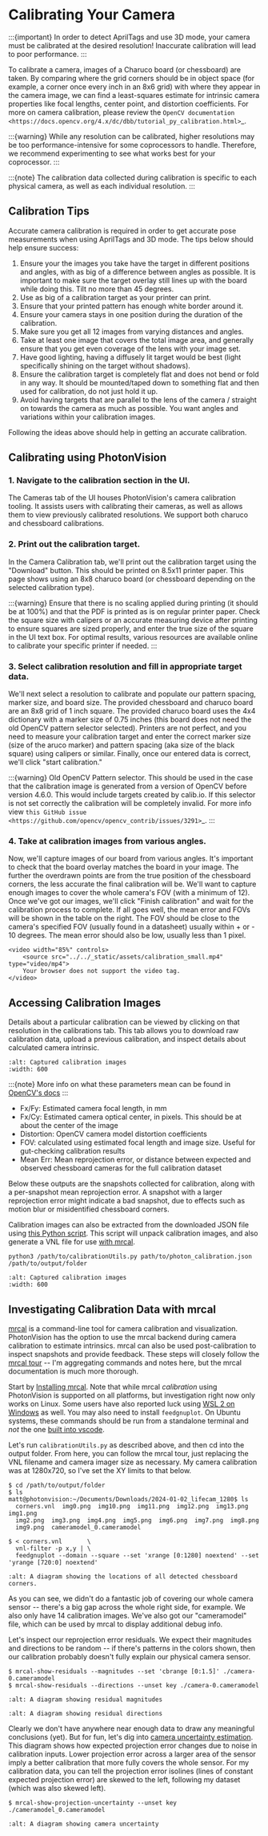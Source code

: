 # Calibrating Your Camera

:::{important}
In order to detect AprilTags and use 3D mode, your camera must be calibrated at the desired resolution! Inaccurate calibration will lead to poor performance.
:::

To calibrate a camera, images of a Charuco board (or chessboard) are taken. By comparing where the grid corners should be in object space (for example, a corner once every inch in an 8x6 grid) with where they appear in the camera image, we can find a least-squares estimate for intrinsic camera properties like focal lengths, center point, and distortion coefficients. For more on camera calibration, please review the `OpenCV documentation <https://docs.opencv.org/4.x/dc/dbb/tutorial_py_calibration.html>`_.

:::{warning}
While any resolution can be calibrated, higher resolutions may be too performance-intensive for some coprocessors to handle. Therefore, we recommend experimenting to see what works best for your coprocessor.
:::

:::{note}
The calibration data collected during calibration is specific to each physical camera, as well as each individual resolution.
:::

## Calibration Tips

Accurate camera calibration is required in order to get accurate pose measurements when using AprilTags and 3D mode. The tips below should help ensure success:

01. Ensure your the images you take have the target in different positions and angles, with as big of a difference between angles as possible. It is important to make sure the target overlay still lines up with the board while doing this. Tilt no more than 45 degrees.
02. Use as big of a calibration target as your printer can print.
03. Ensure that your printed pattern has enough white border around it.
04. Ensure your camera stays in one position during the duration of the calibration.
05. Make sure you get all 12 images from varying distances and angles.
06. Take at least one image that covers the total image area, and generally ensure that you get even coverage of the lens with your image set.
07. Have good lighting, having a diffusely lit target would be best (light specifically shining on the target without shadows).
08. Ensure the calibration target is completely flat and does not bend or fold in any way. It should be mounted/taped down to something flat and then used for calibration, do not just hold it up.
09. Avoid having targets that are parallel to the lens of the camera / straight on towards the camera as much as possible. You want angles and variations within your calibration images.

Following the ideas above should help in getting an accurate calibration.

## Calibrating using PhotonVision

### 1. Navigate to the calibration section in the UI.

The Cameras tab of the UI houses PhotonVision's camera calibration tooling. It assists users with calibrating their cameras, as well as allows them to view previously calibrated resolutions. We support both charuco and chessboard calibrations.

### 2. Print out the calibration target.

In the Camera Calibration tab, we'll print out the calibration target using the "Download" button. This should be printed on 8.5x11 printer paper. This page shows using an 8x8 charuco board (or chessboard depending on the selected calibration type).

:::{warning}
Ensure that there is no scaling applied during printing (it should be at 100%) and that the PDF is printed as is on regular printer paper. Check the square size with calipers or an accurate measuring device after printing to ensure squares are sized properly, and enter the true size of the square in the UI text box. For optimal results, various resources are available online to calibrate your specific printer if needed.
:::

### 3. Select calibration resolution and fill in appropriate target data.

We'll next select a resolution to calibrate and populate our pattern spacing, marker size, and board size. The provided chessboard and charuco board are an 8x8 grid of 1 inch square. The provided charuco board uses the 4x4 dictionary with a marker size of 0.75 inches (this board does not need the old OpenCV pattern selector selected). Printers are not perfect, and you need to measure your calibration target and enter the correct marker size (size of the aruco marker) and pattern spacing (aka size of the black square) using calipers or similar. Finally, once our entered data is correct, we'll click "start calibration."

:::{warning} Old OpenCV Pattern selector. This should be used in the case that the calibration image is generated from a version of OpenCV before version 4.6.0. This would include targets created by calib.io. If this selector is not set correctly the calibration will be completely invalid. For more info view `this GitHub issue <https://github.com/opencv/opencv_contrib/issues/3291>`_.
:::

### 4. Take at calibration images from various angles.

Now, we'll capture images of our board from various angles. It's important to check that the board overlay matches the board in your image. The further the overdrawn points are from the true position of the chessboard corners, the less accurate the final calibration will be. We'll want to capture enough images to cover the whole camera's FOV (with a minimum of 12). Once we've got our images, we'll click "Finish calibration" and wait for the calibration process to complete. If all goes well, the mean error and FOVs will be shown in the table on the right. The FOV should be close to the camera's specified FOV (usually found in a datasheet) usually within + or - 10 degrees. The mean error should also be low, usually less than 1 pixel.

```{raw} html
<video width="85%" controls>
    <source src="../../_static/assets/calibration_small.mp4" type="video/mp4">
    Your browser does not support the video tag.
</video>
```

## Accessing Calibration Images

Details about a particular calibration can be viewed by clicking on that resolution in the calibrations tab. This tab allows you to download raw calibration data, upload a previous calibration, and inspect details about calculated camera intrinsic.

```{image} images/cal-details.png
:alt: Captured calibration images
:width: 600
```

:::{note}
More info on what these parameters mean can be found in [OpenCV's docs](https://docs.opencv.org/4.8.0/d4/d94/tutorial_camera_calibration.html)
:::

- Fx/Fy: Estimated camera focal length, in mm
- Fx/Cy: Estimated camera optical center, in pixels. This should be at about the center of the image
- Distortion: OpenCV camera model distortion coefficients
- FOV: calculated using estimated focal length and image size. Useful for gut-checking calibration results
- Mean Err: Mean reprojection error, or distance between expected and observed chessboard cameras for the full calibration dataset

Below these outputs are the snapshots collected for calibration, along with a per-snapshot mean reprojection error. A snapshot with a larger reprojection error might indicate a bad snapshot, due to effects such as motion blur or misidentified chessboard corners.

Calibration images can also be extracted from the downloaded JSON file using [this Python script](https://raw.githubusercontent.com/PhotonVision/photonvision/master/devTools/calibrationUtils.py). This script will unpack calibration images, and also generate a VNL file for use [with mrcal](https://mrcal.secretsauce.net/).

```
python3 /path/to/calibrationUtils.py path/to/photon_calibration.json /path/to/output/folder
```

```{image} images/unpacked-json.png
:alt: Captured calibration images
:width: 600
```

## Investigating Calibration Data with mrcal

[mrcal](https://mrcal.secretsauce.net/tour.html) is a command-line tool for camera calibration and visualization. PhotonVision has the option to use the mrcal backend during camera calibration to estimate intrinsics. mrcal can also be used post-calibration to inspect snapshots and provide feedback. These steps will closely follow the [mrcal tour](https://mrcal.secretsauce.net/tour-initial-calibration.html) -- I'm aggregating commands and notes here, but the mrcal documentation is much more thorough.

Start by [Installing mrcal](https://mrcal.secretsauce.net/install.html). Note that while mrcal *calibration* using PhotonVision is supported on all platforms, but investigation right now only works on Linux. Some users have also reported luck using [WSL 2 on Windows](https://learn.microsoft.com/en-us/windows/wsl/tutorials/gui-apps) as well. You may also need to install `feedgnuplot`. On Ubuntu systems, these commands should be run from a standalone terminal and *not* the one [built into vscode](https://github.com/ros2/ros2/issues/1406).

Let's run `calibrationUtils.py` as described above, and then cd into the output folder. From here, you can follow the mrcal tour, just replacing the VNL filename and camera imager size as necessary. My camera calibration was at 1280x720, so I've set the XY limits to that below.

```
$ cd /path/to/output/folder
$ ls
matt@photonvision:~/Documents/Downloads/2024-01-02_lifecam_1280$ ls
  corners.vnl  img0.png  img10.png  img11.png  img12.png  img13.png  img1.png
  img2.png  img3.png  img4.png  img5.png  img6.png  img7.png  img8.png
  img9.png  cameramodel_0.cameramodel

$ < corners.vnl       \
  vnl-filter -p x,y | \
  feedgnuplot --domain --square --set 'xrange [0:1280] noextend' --set 'yrange [720:0] noextend'
```

```{image} images/mrcal-coverage.svg
:alt: A diagram showing the locations of all detected chessboard corners.
```

As you can see, we didn't do a fantastic job of covering our whole camera sensor -- there's a big gap across the whole right side, for example. We also only have 14 calibration images. We've also got our "cameramodel" file, which can be used by mrcal to display additional debug info.

Let's inspect our reprojection error residuals. We expect their magnitudes and directions to be random -- if there's patterns in the colors shown, then our calibration probably doesn't fully explain our physical camera sensor.

```
$ mrcal-show-residuals --magnitudes --set 'cbrange [0:1.5]' ./camera-0.cameramodel
$ mrcal-show-residuals --directions --unset key ./camera-0.cameramodel
```

```{image} images/residual-magnitudes.svg
:alt: A diagram showing residual magnitudes
```

```{image} images/residual-directions.svg
:alt: A diagram showing residual directions
```

Clearly we don't have anywhere near enough data to draw any meaningful conclusions (yet). But for fun, let's dig into [camera uncertainty estimation](https://mrcal.secretsauce.net/tour-uncertainty.html). This diagram shows how expected projection error changes due to noise in calibration inputs. Lower projection error across a larger area of the sensor imply a better calibration that more fully covers the whole sensor. For my calibration data, you can tell the projection error isolines (lines of constant expected projection error) are skewed to the left, following my dataset (which was also skewed left).

```
$ mrcal-show-projection-uncertainty --unset key ./cameramodel_0.cameramodel
```

```{image} images/camera-uncertainty.svg
:alt: A diagram showing camera uncertainty
```
